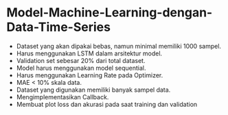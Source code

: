 # Model-Machine-Learning-dengan-Data-Time-Series
- Dataset yang akan dipakai bebas, namun minimal memiliki 1000 sampel.
- Harus menggunakan LSTM dalam arsitektur model.
- Validation set sebesar 20% dari total dataset.
- Model harus menggunakan model sequential.
- Harus menggunakan Learning Rate pada Optimizer.
- MAE < 10% skala data.
- Dataset yang digunakan memiliki banyak sampel data.
- Mengimplementasikan Callback.
- Membuat plot loss dan akurasi pada saat training dan validation
